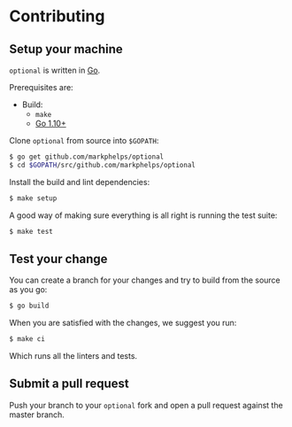 # Contributing

## Setup your machine

`optional` is written in [Go](https://golang.org/).

Prerequisites are:

* Build:
  * `make`
  * [Go 1.10+](http://golang.org/doc/install)

Clone `optional` from source into `$GOPATH`:

```sh
$ go get github.com/markphelps/optional
$ cd $GOPATH/src/github.com/markphelps/optional
```

Install the build and lint dependencies:

``` sh
$ make setup
```

A good way of making sure everything is all right is running the test suite:

``` sh
$ make test
```

## Test your change

You can create a branch for your changes and try to build from the source as you go:

``` sh
$ go build
```

When you are satisfied with the changes, we suggest you run:

``` sh
$ make ci
```

Which runs all the linters and tests.

## Submit a pull request

Push your branch to your `optional` fork and open a pull request against the
master branch.
